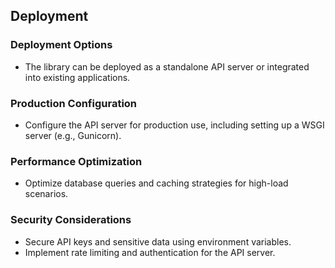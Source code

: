 ## Deployment
### Deployment Options
- The library can be deployed as a standalone API server or integrated into existing applications.

### Production Configuration
- Configure the API server for production use, including setting up a WSGI server (e.g., Gunicorn).

### Performance Optimization
- Optimize database queries and caching strategies for high-load scenarios.

### Security Considerations
- Secure API keys and sensitive data using environment variables.
- Implement rate limiting and authentication for the API server.
